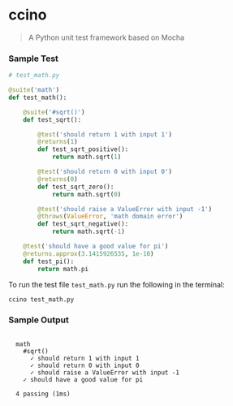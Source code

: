 ccino
==

> A Python unit test framework based on Mocha

### Sample Test

```python
# test_math.py

@suite('math')
def test_math():

    @suite('#sqrt()')
    def test_sqrt():

        @test('should return 1 with input 1')
        @returns(1)
        def test_sqrt_positive():
            return math.sqrt(1)

        @test('should return 0 with input 0')
        @returns(0)
        def test_sqrt_zero():
            return math.sqrt(0)

        @test('should raise a ValueError with input -1')
        @throws(ValueError, 'math domain error')
        def test_sqrt_negative():
            return math.sqrt(-1)

    @test('should have a good value for pi')
    @returns.approx(3.1415926535, 1e-10)
    def test_pi():
        return math.pi
```

To run the test file `test_math.py` run the following in the terminal:

```sh
ccino test_math.py
```

### Sample Output

```

  math
    #sqrt()
      ✓ should return 1 with input 1
      ✓ should return 0 with input 0
      ✓ should raise a ValueError with input -1
    ✓ should have a good value for pi

  4 passing (1ms)

```
